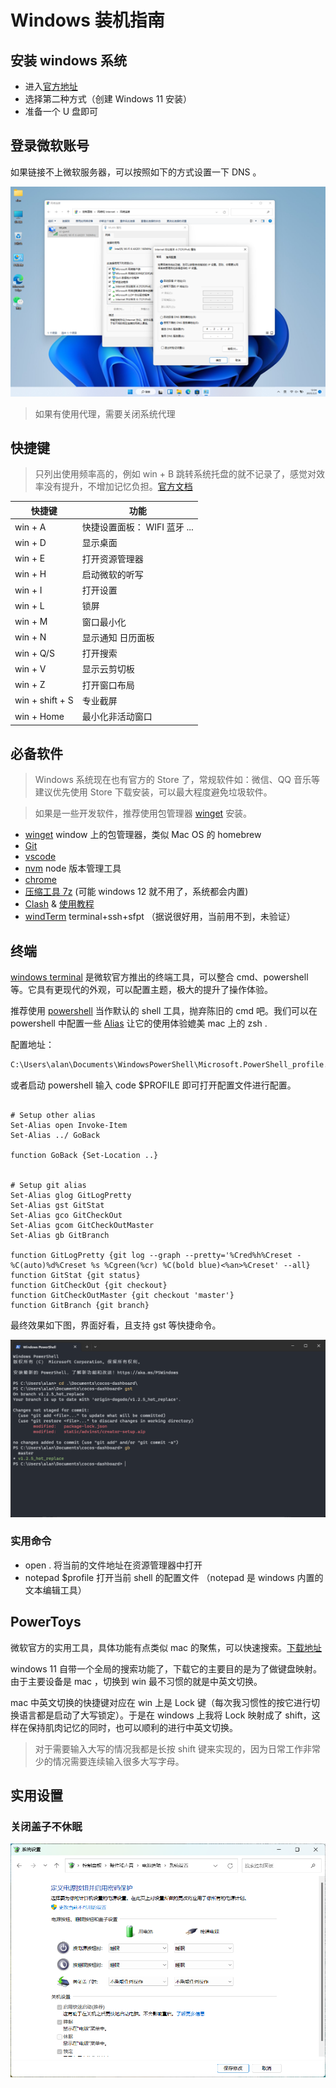 # Windows 装机指南

## 安装 windows 系统

-   进入[官方地址](https://www.microsoft.com/zh-cn/software-download/windows11)
-   选择第二种方式（创建 Windows 11 安装）
-   准备一个 U 盘即可

## 登录微软账号

如果链接不上微软服务器，可以按照如下的方式设置一下 DNS 。

![](./dns.png)

> 如果有使用代理，需要关闭系统代理

## 快捷键

> 只列出使用频率高的，例如 win + B 跳转系统托盘的就不记录了，感觉对效率没有提升，不增加记忆负担。[官方文档](https://support.microsoft.com/zh-cn/windows/windows-%E7%9A%84%E9%94%AE%E7%9B%98%E5%BF%AB%E6%8D%B7%E6%96%B9%E5%BC%8F-dcc61a57-8ff0-cffe-9796-cb9706c75eec)

| 快捷键          | 功能                         |
| --------------- | ---------------------------- |
| win + A         | 快捷设置面板： WIFI 蓝牙 ... |
| win + D         | 显示桌面                     |
| win + E         | 打开资源管理器               |
| win + H         | 启动微软的听写               |
| win + I         | 打开设置                     |
| win + L         | 锁屏                         |
| win + M         | 窗口最小化                   |
| win + N         | 显示通知 日历面板            |
| win + Q/S       | 打开搜索                     |
| win + V         | 显示云剪切板                 |
| win + Z         | 打开窗口布局                 |
| win + shift + S | 专业截屏                     |
| win + Home      | 最小化非活动窗口             |

## 必备软件

> Windows 系统现在也有官方的 Store 了，常规软件如：微信、QQ 音乐等建议优先使用 Store 下载安装，可以最大程度避免垃圾软件。

> 如果是一些开发软件，推荐使用包管理器 [winget](https://github.com/microsoft/winget-cli) 安装。

-   [winget](https://github.com/microsoft/winget-cli) window 上的包管理器，类似 Mac OS 的 homebrew
-   [Git](https://git-scm.com/)
-   [vscode](https://code.visualstudio.com/)
-   [nvm](https://github.com/coreybutler/nvm-windows) node 版本管理工具
-   [chrome](https://www.google.cn/intl/en_uk/chrome/)
-   [压缩工具 7z](https://www.7-zip.org/) (可能 windows 12 就不用了，系统都会内置)
-   [Clash](https://github.com/Fndroid/clash_for_windows_pkg/releases) & [使用教程](https://clashforwindows.top/)
-   [windTerm](https://github.com/kingToolbox/WindTerm) terminal+ssh+sfpt （据说很好用，当前用不到，未验证）

## 终端

[windows terminal](https://learn.microsoft.com/zh-cn/windows/terminal/install) 是微软官方推出的终端工具，可以整合 cmd、powershell 等。它具有更现代的外观，可以配置主题，极大的提升了操作体验。

推荐使用 [powershell](https://learn.microsoft.com/zh-cn/powershell/scripting/learn/ps101/01-getting-started?view=powershell-7.3) 当作默认的 shell 工具，抛弃陈旧的 cmd 吧。我们可以在 powershell 中配置一些 [Alias](https://learn.microsoft.com/zh-cn/powershell/module/microsoft.powershell.utility/set-alias?view=powershell-7.2) 让它的使用体验媲美 mac 上的 zsh .

配置地址：

```bash
C:\Users\alan\Documents\WindowsPowerShell\Microsoft.PowerShell_profile.ps1
```

或者启动 powershell 输入 code $PROFILE 即可打开配置文件进行配置。

```

# Setup other alias
Set-Alias open Invoke-Item
Set-Alias ../ GoBack

function GoBack {Set-Location ..}


# Setup git alias
Set-Alias glog GitLogPretty
Set-Alias gst GitStat
Set-Alias gco GitCheckOut
Set-Alias gcom GitCheckOutMaster
Set-Alias gb GitBranch

function GitLogPretty {git log --graph --pretty='%Cred%h%Creset -%C(auto)%d%Creset %s %Cgreen(%cr) %C(bold blue)<%an>%Creset' --all}
function GitStat {git status}
function GitCheckOut {git checkout}
function GitCheckOutMaster {git checkout 'master'}
function GitBranch {git branch}
```

最终效果如下图，界面好看，且支持 gst 等快捷命令。

![](./windows-terminal.png)

### 实用命令

-   open . 将当前的文件地址在资源管理器中打开
-   notepad $profile 打开当前 shell 的配置文件 （notepad 是 windows 内置的文本编辑工具）

## PowerToys

微软官方的实用工具，具体功能有点类似 mac 的聚焦，可以快速搜索。[下载地址](https://learn.microsoft.com/zh-cn/windows/powertoys/)

windows 11 自带一个全局的搜索功能了，下载它的主要目的是为了做键盘映射。由于主要设备是 mac ，切换到 win 最不习惯的就是中英文切换。

mac 中英文切换的快捷键对应在 win 上是 Lock 键（每次我习惯性的按它进行切换语言都是启动了大写锁定）。于是在 windows 上我将 Lock 映射成了 shift，这样在保持肌肉记忆的同时，也可以顺利的进行中英文切换。

> 对于需要输入大写的情况我都是长按 shift 键来实现的，因为日常工作非常少的情况需要连续输入很多大写字母。

## 实用设置

### 关闭盖子不休眠

![](./close-cap.png)
